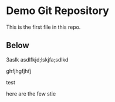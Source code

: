 # Demo Git Repository

This is the first file in this repo.

##  Below

3aslk asdlfkjd;lskjfa;sdlkd

ghfjhgfjhfj


test

here are the few stie

